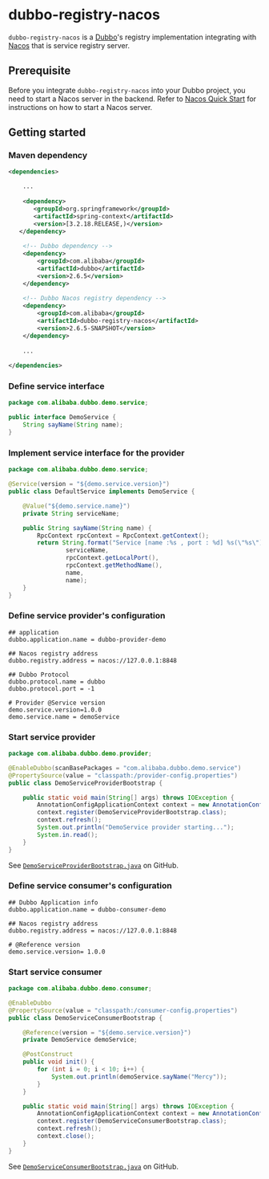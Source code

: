 # dubbo-registry-nacos

`dubbo-registry-nacos` is a [Dubbo](https://github.com/apache/incubator-dubbo)'s registry implementation integrating with
 [Nacos](https://github.com/alibaba/nacos) that is service registry server.  




## Prerequisite

Before you integrate `dubbo-registry-nacos` into your Dubbo project, you need to start a Nacos server in the backend. 
Refer to [Nacos Quick Start](https://nacos.io/en-us/docs/quick-start.html) for instructions on how to 
start a Nacos server.




## Getting started




### Maven dependency

```xml
<dependencies>

    ...
    
    <dependency>
       <groupId>org.springframework</groupId>
       <artifactId>spring-context</artifactId>
       <version>[3.2.18.RELEASE,)</version>
   </dependency>
    
    <!-- Dubbo dependency -->
    <dependency>
        <groupId>com.alibaba</groupId>
        <artifactId>dubbo</artifactId>
        <version>2.6.5</version>
    </dependency>
    
    <!-- Dubbo Nacos registry dependency -->
    <dependency>
        <groupId>com.alibaba</groupId>
        <artifactId>dubbo-registry-nacos</artifactId>
        <version>2.6.5-SNAPSHOT</version>
    </dependency>   
    
    ...
    
</dependencies>
```


### Define service interface

```java
package com.alibaba.dubbo.demo.service;

public interface DemoService {
    String sayName(String name);
}
```


### Implement service interface for the provider

```java
package com.alibaba.dubbo.demo.service;

@Service(version = "${demo.service.version}")
public class DefaultService implements DemoService {

    @Value("${demo.service.name}")
    private String serviceName;

    public String sayName(String name) {
        RpcContext rpcContext = RpcContext.getContext();
        return String.format("Service [name :%s , port : %d] %s(\"%s\") : Hello,%s",
                serviceName,
                rpcContext.getLocalPort(),
                rpcContext.getMethodName(),
                name,
                name);
    }
}
```


### Define service provider's configuration

```properties
## application
dubbo.application.name = dubbo-provider-demo

## Nacos registry address
dubbo.registry.address = nacos://127.0.0.1:8848

## Dubbo Protocol
dubbo.protocol.name = dubbo
dubbo.protocol.port = -1

# Provider @Service version
demo.service.version=1.0.0
demo.service.name = demoService
```




### Start service provider

```java
package com.alibaba.dubbo.demo.provider;

@EnableDubbo(scanBasePackages = "com.alibaba.dubbo.demo.service")
@PropertySource(value = "classpath:/provider-config.properties")
public class DemoServiceProviderBootstrap {

    public static void main(String[] args) throws IOException {
        AnnotationConfigApplicationContext context = new AnnotationConfigApplicationContext();
        context.register(DemoServiceProviderBootstrap.class);
        context.refresh();
        System.out.println("DemoService provider starting...");
        System.in.read();
    }
}
```


See [`DemoServiceProviderBootstrap.java`](src/test/java/com/alibaba/dubbo/demo/provider/DemoServiceProviderBootstrap.java) on GitHub.




### Define service consumer's configuration

```properties
## Dubbo Application info
dubbo.application.name = dubbo-consumer-demo

## Nacos registry address
dubbo.registry.address = nacos://127.0.0.1:8848

# @Reference version
demo.service.version= 1.0.0
```




### Start service consumer

```java
package com.alibaba.dubbo.demo.consumer;

@EnableDubbo
@PropertySource(value = "classpath:/consumer-config.properties")
public class DemoServiceConsumerBootstrap {

    @Reference(version = "${demo.service.version}")
    private DemoService demoService;

    @PostConstruct
    public void init() {
        for (int i = 0; i < 10; i++) {
            System.out.println(demoService.sayName("Mercy"));
        }
    }

    public static void main(String[] args) throws IOException {
        AnnotationConfigApplicationContext context = new AnnotationConfigApplicationContext();
        context.register(DemoServiceConsumerBootstrap.class);
        context.refresh();
        context.close();
    }
}
```

See [`DemoServiceConsumerBootstrap.java`](src/test/java/com/alibaba/dubbo/demo/consumer/DemoServiceConsumerBootstrap.java) on GitHub.
